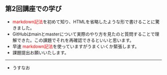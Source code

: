 ## 第2回講座での学び  
* <span style="color: red;">markdown記法</span>を初めて知り、HTMLを省略したような形で書けることに驚きました。  
* GitHubはmainとmasterについて実際のやり方を見たのと質問することで理解できた。この課題でそれを再確認できるといいと思います。  
* 早速 <span style="color:red;">markdown記法</span>を使っていますがうまくいくか緊張します。  
* 課題提出お願いいたします。  
***  
* うすなお  
